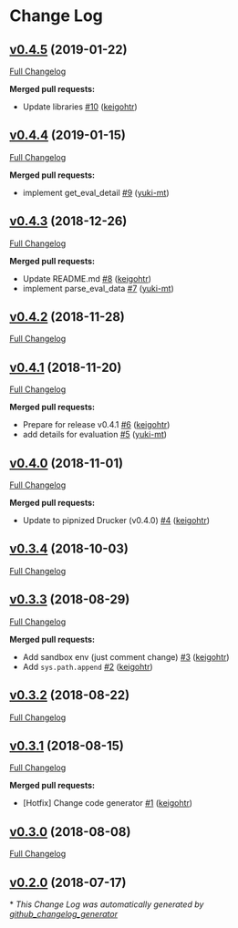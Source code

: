# Change Log

## [v0.4.5](https://github.com/rekcurd/rekcurd-example/tree/v0.4.5) (2019-01-22)
[Full Changelog](https://github.com/rekcurd/rekcurd-example/compare/v0.4.4...v0.4.5)

**Merged pull requests:**

- Update libraries [\#10](https://github.com/rekcurd/rekcurd-example/pull/10) ([keigohtr](https://github.com/keigohtr))

## [v0.4.4](https://github.com/rekcurd/rekcurd-example/tree/v0.4.4) (2019-01-15)
[Full Changelog](https://github.com/rekcurd/rekcurd-example/compare/v0.4.3...v0.4.4)

**Merged pull requests:**

- implement get\_eval\_detail [\#9](https://github.com/rekcurd/rekcurd-example/pull/9) ([yuki-mt](https://github.com/yuki-mt))

## [v0.4.3](https://github.com/rekcurd/rekcurd-example/tree/v0.4.3) (2018-12-26)
[Full Changelog](https://github.com/rekcurd/rekcurd-example/compare/v0.4.2...v0.4.3)

**Merged pull requests:**

- Update README.md [\#8](https://github.com/rekcurd/rekcurd-example/pull/8) ([keigohtr](https://github.com/keigohtr))
- implement parse\_eval\_data [\#7](https://github.com/rekcurd/rekcurd-example/pull/7) ([yuki-mt](https://github.com/yuki-mt))

## [v0.4.2](https://github.com/rekcurd/rekcurd-example/tree/v0.4.2) (2018-11-28)
[Full Changelog](https://github.com/rekcurd/rekcurd-example/compare/v0.4.1...v0.4.2)

## [v0.4.1](https://github.com/rekcurd/rekcurd-example/tree/v0.4.1) (2018-11-20)
[Full Changelog](https://github.com/rekcurd/rekcurd-example/compare/v0.4.0...v0.4.1)

**Merged pull requests:**

- Prepare for release v0.4.1 [\#6](https://github.com/rekcurd/rekcurd-example/pull/6) ([keigohtr](https://github.com/keigohtr))
- add details for evaluation [\#5](https://github.com/rekcurd/rekcurd-example/pull/5) ([yuki-mt](https://github.com/yuki-mt))

## [v0.4.0](https://github.com/rekcurd/rekcurd-example/tree/v0.4.0) (2018-11-01)
[Full Changelog](https://github.com/rekcurd/rekcurd-example/compare/v0.3.4...v0.4.0)

**Merged pull requests:**

- Update to pipnized Drucker \(v0.4.0\) [\#4](https://github.com/rekcurd/rekcurd-example/pull/4) ([keigohtr](https://github.com/keigohtr))

## [v0.3.4](https://github.com/rekcurd/rekcurd-example/tree/v0.3.4) (2018-10-03)
[Full Changelog](https://github.com/rekcurd/rekcurd-example/compare/v0.3.3...v0.3.4)

## [v0.3.3](https://github.com/rekcurd/rekcurd-example/tree/v0.3.3) (2018-08-29)
[Full Changelog](https://github.com/rekcurd/rekcurd-example/compare/v0.3.2...v0.3.3)

**Merged pull requests:**

- Add sandbox env \(just comment change\) [\#3](https://github.com/rekcurd/rekcurd-example/pull/3) ([keigohtr](https://github.com/keigohtr))
- Add `sys.path.append` [\#2](https://github.com/rekcurd/rekcurd-example/pull/2) ([keigohtr](https://github.com/keigohtr))

## [v0.3.2](https://github.com/rekcurd/rekcurd-example/tree/v0.3.2) (2018-08-22)
[Full Changelog](https://github.com/rekcurd/rekcurd-example/compare/v0.3.1...v0.3.2)

## [v0.3.1](https://github.com/rekcurd/rekcurd-example/tree/v0.3.1) (2018-08-15)
[Full Changelog](https://github.com/rekcurd/rekcurd-example/compare/v0.3.0...v0.3.1)

**Merged pull requests:**

- \[Hotfix\] Change code generator [\#1](https://github.com/rekcurd/rekcurd-example/pull/1) ([keigohtr](https://github.com/keigohtr))

## [v0.3.0](https://github.com/rekcurd/rekcurd-example/tree/v0.3.0) (2018-08-08)
[Full Changelog](https://github.com/rekcurd/rekcurd-example/compare/v0.2.0...v0.3.0)

## [v0.2.0](https://github.com/rekcurd/rekcurd-example/tree/v0.2.0) (2018-07-17)


\* *This Change Log was automatically generated by [github_changelog_generator](https://github.com/skywinder/Github-Changelog-Generator)*